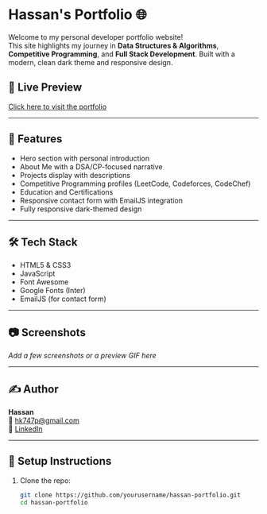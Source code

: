 # Hassan's Portfolio 🌐

Welcome to my personal developer portfolio website!  
This site highlights my journey in **Data Structures & Algorithms**, **Competitive Programming**, and **Full Stack Development**. Built with a modern, clean dark theme and responsive design.

## 🚀 Live Preview
[Click here to visit the portfolio](https://portfolio-beige-beta-99.vercel.app/)  

---

## 📌 Features

- Hero section with personal introduction
- About Me with a DSA/CP-focused narrative
- Projects display with descriptions
- Competitive Programming profiles (LeetCode, Codeforces, CodeChef)
- Education and Certifications
- Responsive contact form with EmailJS integration
- Fully responsive dark-themed design

---

## 🛠️ Tech Stack

- HTML5 & CSS3
- JavaScript
- Font Awesome
- Google Fonts (Inter)
- EmailJS (for contact form)

---

## 📷 Screenshots

_Add a few screenshots or a preview GIF here_

---

## ✍️ Author

**Hassan**  
📧 hk747p@gmail.com  
🔗 [LinkedIn](https://linkedin.com/in/hassan-848131260)

---

## 🧩 Setup Instructions

1. Clone the repo:
   ```bash
   git clone https://github.com/yourusername/hassan-portfolio.git
   cd hassan-portfolio
